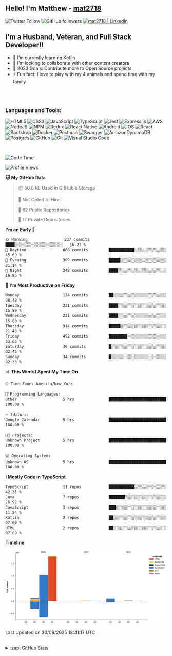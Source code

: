 ## Hello! I'm Matthew - [mat2718][website]

![Twitter Follow](https://img.shields.io/twitter/follow/matthewterry68?color=1DA1F2&logo=twitter&style=for-the-badge)
![GitHub followers](https://img.shields.io/github/followers/mat2718?logo=github&style=for-the-badge)
[<img  alt="mat2718 | LinkedIn"  src="https://img.shields.io/badge/LinkedIn-0077B5?style=for-the-badge&logo=linkedin&logoColor=white" />][linkedin]

## I'm a Husband, Veteran, and Full Stack Developer!!

- 🌱 I’m currently learning Kotlin
- 👯 I’m looking to collaborate with other content creators
- 🥅 2023 Goals: Contribute more to Open Source projects
- ⚡ Fun fact: I love to play with my 4 animals and spend time with my family

<br />
<br />

### Languages and Tools:

![HTML5](https://img.shields.io/badge/html5-%23E34F26.svg?style=for-the-badge&logo=html5&logoColor=white)
![CSS3](https://img.shields.io/badge/css3-%231572B6.svg?style=for-the-badge&logo=css3&logoColor=white)
![JavaScript](https://img.shields.io/badge/javascript-%23323330.svg?style=for-the-badge&logo=javascript&logoColor=%23F7DF1E)
![TypeScript](https://img.shields.io/badge/typescript-%23007ACC.svg?style=for-the-badge&logo=typescript&logoColor=white)
![Jest](https://img.shields.io/badge/-jest-%23C21325?style=for-the-badge&logo=jest&logoColor=white)
![Express.js](https://img.shields.io/badge/express.js-%23404d59.svg?style=for-the-badge&logo=express&logoColor=%2361DAFB)
![AWS](https://img.shields.io/badge/AWS-%23FF9900.svg?style=for-the-badge&logo=amazon-aws&logoColor=white)
![NodeJS](https://img.shields.io/badge/node.js-6DA55F?style=for-the-badge&logo=node.js&logoColor=white)
![NPM](https://img.shields.io/badge/NPM-%23000000.svg?style=for-the-badge&logo=npm&logoColor=white)
![Redux](https://img.shields.io/badge/redux-%23593d88.svg?style=for-the-badge&logo=redux&logoColor=white)
![React Native](https://img.shields.io/badge/react_native-%2320232a.svg?style=for-the-badge&logo=react&logoColor=%2361DAFB)
![Android](https://img.shields.io/badge/Android-3DDC84?style=for-the-badge&logo=android&logoColor=white)
![IOS](https://img.shields.io/badge/iOS-000000?style=for-the-badge&logo=ios&logoColor=white)
![React](https://img.shields.io/badge/react-%2320232a.svg?style=for-the-badge&logo=react&logoColor=%2361DAFB)
![Bootstrap](https://img.shields.io/badge/bootstrap-%23563D7C.svg?style=for-the-badge&logo=bootstrap&logoColor=white)
![Docker](https://img.shields.io/badge/docker-%230db7ed.svg?style=for-the-badge&logo=docker&logoColor=white)
![Postman](https://img.shields.io/badge/Postman-FF6C37?style=for-the-badge&logo=postman&logoColor=white)
![Swagger](https://img.shields.io/badge/-Swagger-%23Clojure?style=for-the-badge&logo=swagger&logoColor=white)
![AmazonDynamoDB](https://img.shields.io/badge/Amazon%20DynamoDB-4053D6?style=for-the-badge&logo=Amazon%20DynamoDB&logoColor=white)
![Postgres](https://img.shields.io/badge/postgres-%23316192.svg?style=for-the-badge&logo=postgresql&logoColor=white)
![GitHub](https://img.shields.io/badge/github-%23121011.svg?style=for-the-badge&logo=github&logoColor=white)
![Git](https://img.shields.io/badge/git-%23F05033.svg?style=for-the-badge&logo=git&logoColor=white)
![Visual Studio Code](https://img.shields.io/badge/Visual%20Studio%20Code-0078d7.svg?style=for-the-badge&logo=visual-studio-code&logoColor=white)

<br />

<!--START_SECTION:waka-->
![Code Time](http://img.shields.io/badge/Code%20Time-3%2C486%20hrs%201%20min-blue)

![Profile Views](http://img.shields.io/badge/Profile%20Views-1-blue)

**🐱 My GitHub Data** 

> 📦 50.0 kB Used in GitHub's Storage 
 > 
> 🚫 Not Opted to Hire
 > 
> 📜 62 Public Repositories 
 > 
> 🔑 17 Private Repositories 
 > 
**I'm an Early 🐤** 

```text
🌞 Morning                237 commits         ████░░░░░░░░░░░░░░░░░░░░░   16.21 % 
🌆 Daytime                668 commits         ███████████░░░░░░░░░░░░░░   45.69 % 
🌃 Evening                309 commits         █████░░░░░░░░░░░░░░░░░░░░   21.14 % 
🌙 Night                  248 commits         ████░░░░░░░░░░░░░░░░░░░░░   16.96 % 
```
📅 **I'm Most Productive on Friday** 

```text
Monday                   124 commits         ██░░░░░░░░░░░░░░░░░░░░░░░   08.48 % 
Tuesday                  231 commits         ████░░░░░░░░░░░░░░░░░░░░░   15.80 % 
Wednesday                231 commits         ████░░░░░░░░░░░░░░░░░░░░░   15.80 % 
Thursday                 314 commits         █████░░░░░░░░░░░░░░░░░░░░   21.48 % 
Friday                   492 commits         ████████░░░░░░░░░░░░░░░░░   33.65 % 
Saturday                 36 commits          █░░░░░░░░░░░░░░░░░░░░░░░░   02.46 % 
Sunday                   34 commits          █░░░░░░░░░░░░░░░░░░░░░░░░   02.33 % 
```


📊 **This Week I Spent My Time On** 

```text
🕑︎ Time Zone: America/New_York

💬 Programming Languages: 
Other                    5 hrs               █████████████████████████   100.00 % 

🔥 Editors: 
Google Calendar          5 hrs               █████████████████████████   100.00 % 

🐱‍💻 Projects: 
Unknown Project          5 hrs               █████████████████████████   100.00 % 

💻 Operating System: 
Unknown OS               5 hrs               █████████████████████████   100.00 % 
```

**I Mostly Code in TypeScript** 

```text
TypeScript               11 repos            ███████████░░░░░░░░░░░░░░   42.31 % 
Java                     7 repos             ███████░░░░░░░░░░░░░░░░░░   26.92 % 
JavaScript               3 repos             ███░░░░░░░░░░░░░░░░░░░░░░   11.54 % 
Kotlin                   2 repos             ██░░░░░░░░░░░░░░░░░░░░░░░   07.69 % 
HTML                     2 repos             ██░░░░░░░░░░░░░░░░░░░░░░░   07.69 % 
```



**Timeline**

![Lines of Code chart](https://raw.githubusercontent.com/mat2718/mat2718/main/assets/bar_graph.png)


 Last Updated on 30/06/2025 18:41:17 UTC
<!--END_SECTION:waka-->

<br />

<details>
  <summary>:zap: GitHub Stats</summary>

  <img align="left" alt="codeSTACKr's GitHub Stats" src="https://github-readme-stats-mat2718.vercel.app/api?username=mat2718&show_icons=true&hide_border=true" />

</details>

[website]: https://www.linkedin.com/in/matthew-terry-9a1b57185
[course]: http://vsCodeHero.com
[twitter]: https://twitter.com/codeSTACKr
[youtube]: https://youtube.com/codeSTACKr
[instagram]: https://instagram.com/codeSTACKr
[linkedin]: https://www.linkedin.com/in/matthew-terry-9a1b57185
[webdevplaylist]: https://www.youtube.com/playlist?list=PLkwxH9e_vrAJ0WbEsFA9W3I1W-g_BTsbt
[jsplaylist]: https://www.youtube.com/playlist?list=PLkwxH9e_vrALRJKu7wfXby3MKeflhTu6B
[cssplaylist]: https://www.youtube.com/playlist?list=PLkwxH9e_vrALSdvZuEh6gqQdmDoDIoqz4
[reactplaylist]: https://www.youtube.com/playlist?list=PLkwxH9e_vrAK4TdffpxKY3QGyHCpxFcQ0
